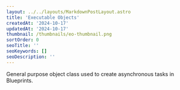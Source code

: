 ```yaml
---
layout: ../../layouts/MarkdownPostLayout.astro
title: 'Executable Objects'
createdAt: '2024-10-17'
updatedAt: '2024-10-17'
thumbnail: /thumbnails/eo-thumbnail.png
sortOrder: 0
seoTitle: ''
seoKeywords: []
seoDescription: ''
---
```


General purpose object class used to create asynchronous tasks in Blueprints.
